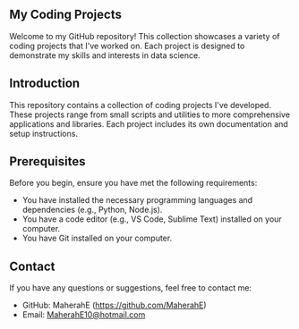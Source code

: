## My Coding Projects

Welcome to my GitHub repository! This collection showcases a variety of coding projects that I've worked on. Each project is designed to demonstrate my skills and interests in data science.

## Introduction

This repository contains a collection of coding projects I've developed. 
These projects range from small scripts and utilities to more comprehensive applications and libraries. 
Each project includes its own documentation and setup instructions.

## Prerequisites

Before you begin, ensure you have met the following requirements:
- You have installed the necessary programming languages and dependencies (e.g., Python, Node.js).
- You have a code editor (e.g., VS Code, Sublime Text) installed on your computer.
- You have Git installed on your computer.

## Contact

If you have any questions or suggestions, feel free to contact me:

- GitHub: MaherahE (https://github.com/MaherahE)
- Email: MaherahE10@hotmail.com
